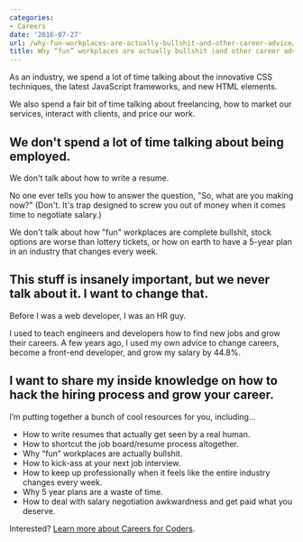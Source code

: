 ```yaml
---
categories:
- Careers
date: '2016-07-27'
url: /why-fun-workplaces-are-actually-bullshit-and-other-career-advice/
title: Why “fun” workplaces are actually bullshit (and other career advice)
---
```


As an industry, we spend a lot of time talking about the innovative CSS techniques, the latest JavaScript frameworks, and new HTML elements.

We also spend a fair bit of time talking about freelancing, how to market our services, interact with clients, and price our work.

## We don't spend a lot of time talking about being employed.

We don't talk about how to write a resume.

No one ever tells you how to answer the question, "So, what are you making now?" (Don't. It's trap designed to screw you out of money when it comes time to negotiate salary.)

We don't talk about how "fun" workplaces are complete bullshit, stock options are worse than lottery tickets, or how on earth to have a 5-year plan in an industry that changes every week.

## This stuff is insanely important, but we never talk about it. I want to change that.

Before I was a web developer, I was an HR guy.

I used to teach engineers and developers how to find new jobs and grow their careers. A few years ago, I used my own advice to change careers, become a front-end developer, and grow my salary by 44.8%.

## I want to share my inside knowledge on how to hack the hiring process and grow your career.

I’m putting together a bunch of cool resources for you, including...

- How to write resumes that actually get seen by a real human.
- How to shortcut the job board/resume process altogether.
- Why “fun” workplaces are actually bullshit.
- How to kick-ass at your next job interview.
- How to keep up professionally when it feels like the entire industry changes every week.
- Why 5 year plans are a waste of time.
- How to deal with salary negotiation awkwardness and get paid what you deserve.

Interested? [Learn more about Careers for Coders](/careers/).